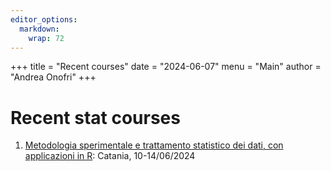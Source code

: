 ```yaml
---
editor_options: 
  markdown: 
    wrap: 72
---
```


+++ title = "Recent courses" date = "2024-06-07" menu = "Main" author =
"Andrea Onofri" +++

# Recent stat courses

1.  [Metodologia sperimentale e trattamento statistico dei dati, con
    applicazioni in R](/Teaching/Catania2024.html): Catania,
    10-14/06/2024
